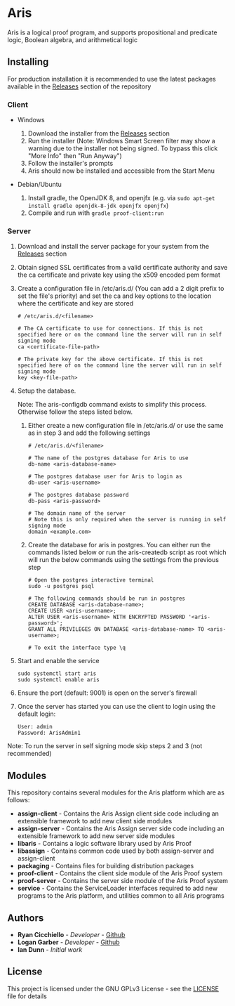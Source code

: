 # Aris

Aris is a logical proof program, and supports propositional and predicate logic, Boolean algebra, and arithmetical logic

## Installing

For production installation it is recommended to use the latest packages available in the [Releases](https://github.com/cicchr/ARIS-Java/releases) section of the repository 

### Client

* Windows
    1. Download the installer from the [Releases](https://github.com/cicchr/ARIS-Java/releases) section
    2. Run the installer (Note: Windows Smart Screen filter may show a warning due to the installer not being signed. To bypass this click "More Info" then "Run Anyway")
    3. Follow the installer's prompts
    4. Aris should now be installed and accessible from the Start Menu 

* Debian/Ubuntu
    1. Install gradle, the OpenJDK 8, and openjfx (e.g. via `sudo apt-get install gradle openjdk-8-jdk openjfx openjfx`)
    2. Compile and run with `gradle proof-client:run`

### Server

1. Download and install the server package for your system from the [Releases](https://github.com/cicchr/ARIS-Java/releases) section
2. Obtain signed SSL certificates from a valid certificate authority and save the ca certificate and private key using the x509 encoded pem format
3. Create a configuration file in /etc/aris.d/ (You can add a 2 digit prefix to set the file's priority) and set the ca and key options to the location where the certificate and key are stored
    ```
    # /etc/aris.d/<filename>
    
    # The CA certificate to use for connections. If this is not specified here or on the command line the server will run in self signing mode
    ca <certificate-file-path>
    
    # The private key for the above certificate. If this is not specified here of on the command line the server will run in self signing mode
    key <key-file-path>
    ```
4. Setup the database.
    
    Note: The aris-configdb command exists to simplify this process. Otherwise follow the steps listed below.
    
    1. Either create a new configuration file in /etc/aris.d/ or use the same as in step 3 and add the following settings
        ```
        # /etc/aris.d/<filename>
        
        # The name of the postgres database for Aris to use
        db-name <aris-database-name>
        
        # The postgres database user for Aris to login as
        db-user <aris-username>
        
        # The postgres database password
        db-pass <aris-password>
        
        # The domain name of the server
        # Note this is only required when the server is running in self signing mode
        domain <example.com>
        ```
    2. Create the database for aris in postgres. You can either run the commands listed below or run the aris-createdb script as root which will run the below commands using the settings from the previous step
        ```
        # Open the postgres interactive terminal
        sudo -u postgres psql
        
        # The following commands should be run in postgres
        CREATE DATABASE <aris-database-name>;
        CREATE USER <aris-username>;
        ALTER USER <aris-username> WITH ENCRYPTED PASSWORD '<aris-password>';
        GRANT ALL PRIVILEGES ON DATABASE <aris-database-name> TO <aris-username>;
        
        # To exit the interface type \q
        ``` 
5. Start and enable the service

    ```
    sudo systemctl start aris
    sudo systemctl enable aris
    ```
    
6. Ensure the port (default: 9001) is open on the server's firewall
7. Once the server has started you can use the client to login using the default login:
    ```
    User: admin
    Password: ArisAdmin1
    ```
 
Note: To run the server in self signing mode skip steps 2 and 3 (not recommended)

## Modules

This repository contains several modules for the Aris platform which are as follows:

* **assign-client** - Contains the Aris Assign client side code including an extensible framework to add new client side modules
* **assign-server** - Contains the Aris Assign server side code including an extensible framework to add new server side modules
* **libaris** - Contains a logic software library used by Aris Proof
* **libassign** - Contains common code used by both assign-server and assign-client
* **packaging** - Contains files for building distribution packages
* **proof-client** - Contains the client side module of the Aris Proof system
* **proof-server** - Contains the server side module of the Aris Proof system
* **service** - Contains the ServiceLoader interfaces required to add new programs to the Aris platform, and utilities common to all Aris programs

## Authors

* **Ryan Cicchiello** - *Developer* - [Github](https://github.com/cicchr)
* **Logan Garber** - *Developer* - [Github](https://github.com/garberlog)
* **Ian Dunn** - *Initial work*

## License

This project is licensed under the GNU GPLv3 License - see the [LICENSE](LICENSE) file for details
